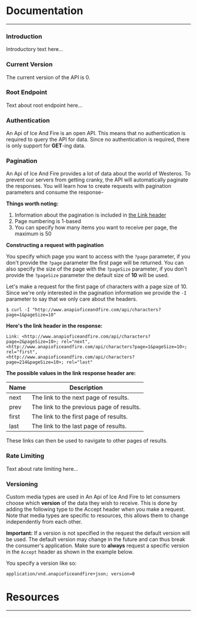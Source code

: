 # Documentation
- - -

<a name="intro"></a>
### Introduction


Introductory text here...

<a name="current_version"></a>
### Current Version


The current version of the API is 0. 

<a name="root_endpoint"></a>
### Root Endpoint


Text about root endpoint here...

<a name="authentication"></a>
### Authentication


An Api of Ice And Fire is an open API. This means that no authentication is required to query the API for data. Since no authentication is required, there is only support for **GET**-ing data.

<a name="pagination"></a>
### Pagination


An Api of Ice And Fire provides a lot of data about the world of Westeros. To prevent our servers from getting cranky, the API will automatically paginate the responses. You will learn how to create requests with pagination parameters and consume the response-

**Things worth noting:**

1. Information about the pagination is included in [the Link header](http://tools.ietf.org/html/rfc5988)
2. Page numbering is 1-based
3. You can specify how many items you want to receive per page, the maximum is 50

**Constructing a request with pagination**

You specify which page you want to access with the `?page` parameter, if you don't provide the `?page` parameter the first page will be returned. You can also specify the size of the page with the `?pageSize` parameter, if you don't provide the `?pageSize` parameter the default size of **10** will be used.

Let's make a request for the first page of characters with a page size of 10. Since we're only interested in the pagination information we provide the `-I` parameter to say that we only care about the headers.

``` command-line
$ curl -I "http://www.anapioficeandfire.com/api/characters?page=1&pageSize=10"
```

**Here's the link header in the response:**

	Link: <http://www.anapioficeandfire.com/api/characters?page=2&pageSize=10>; rel="next",
	<http://www.anapioficeandfire.com/api/characters?page=1&pageSize=10>; rel="first",  
	<http://www.anapioficeandfire.com/api/characters?page=214&pageSize=10>; rel="last"


**The possible values in the link response header are:**

<table class="table table-bordered table-hover">
  <thead>
    <tr>
      <th>Name</th>
      <th>Description</th>
    </tr>
  </thead>
  <tbody>
    <tr>
      <td>next</td>
      <td>The link to the next page of results.</td>
    </tr>
	<tr>
      <td>prev</td>
      <td>The link to the previous page of results.</td>
    </tr>
	<tr>
      <td>first</td>
      <td>The link to the first page of results.</td>
    </tr>
	<tr>
      <td>last</td>
      <td>The link to the last page of results.</td>
    </tr>
  </tbody>
</table>

These links can then be used to navigate to other pages of results.

<a name="rate_limiting"></a>
### Rate Limiting


Text about rate limiting here...

<a name="versioning"></a>
### Versioning


Custom media types are used in An Api of Ice And Fire to let consumers choose which **version** of the data they wish to receive. This is done by adding the following type to the Accept header when you make a request. Note that media types are specific to resources, this allows them to change independently from each other.

<div class="alert">

**Important:** If a version is not specified in the request the default version will be used. The default version may change in the future and can thus break the consumer's application. Make sure to **always** request a specific version in the ```Accept``` header as shown in the example below.

</div>

You specify a version like so:

    application/vnd.anapioficeandfire+json; version=0

# Resources
- - -

